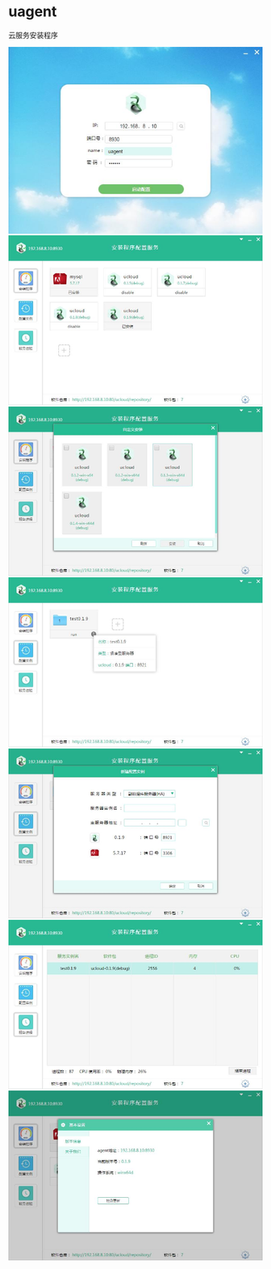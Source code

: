 # uagent
云服务安装程序

<img src='https://github.com/zky847798418/uclound/blob/master/uclound/uagent-1.jpg?raw=true'>


<img src='https://github.com/zky847798418/uclound/blob/master/uclound/uagent-2.jpg?raw=true'>


<img src='https://github.com/zky847798418/uclound/blob/master/uclound/uagent-3.jpg?raw=true'>


<img src='https://github.com/zky847798418/uclound/blob/master/uclound/uagent-4.jpg?raw=true'>


<img src='https://github.com/zky847798418/uclound/blob/master/uclound/uagent-5.jpg?raw=true'>


<img src='https://github.com/zky847798418/uclound/blob/master/uclound/uagent-6.jpg?raw=true'>


<img src='https://github.com/zky847798418/uclound/blob/master/uclound/uagent-7.jpg?raw=true'>
